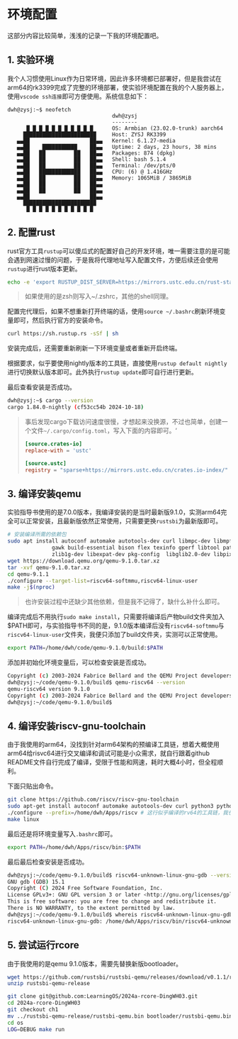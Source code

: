 # 环境配置

这部分内容比较简单，浅浅的记录一下我的环境配置吧。

## 1. 实验环境

我个人习惯使用Linux作为日常环境，因此许多环境都已部署好，但是我尝试在arm64的rk3399完成了完整的环境部署，使实验环境配置在我的个人服务器上，使用`vscode ssh连接`即可方便使用。系统信息如下：

```bashs
dwh@zysj:~$ neofetch
                                 dwh@zysj
                                 --------
      █ █ █ █ █ █ █ █ █ █ █      OS: Armbian (23.02.0-trunk) aarch64
     ███████████████████████     Host: ZYSJ RK3399
   ▄▄██                   ██▄▄   Kernel: 6.1.27-media
   ▄▄██    ███████████    ██▄▄   Uptime: 2 days, 23 hours, 38 mins
   ▄▄██   ██         ██   ██▄▄   Packages: 874 (dpkg)
   ▄▄██   ██         ██   ██▄▄   Shell: bash 5.1.4
   ▄▄██   ██         ██   ██▄▄   Terminal: /dev/pts/0
   ▄▄██   █████████████   ██▄▄   CPU: (6) @ 1.416GHz
   ▄▄██   ██         ██   ██▄▄   Memory: 1065MiB / 3865MiB
   ▄▄██   ██         ██   ██▄▄
   ▄▄██   ██         ██   ██▄▄
   ▄▄██                   ██▄▄
     ███████████████████████
      █ █ █ █ █ █ █ █ █ █ █
```

## 2. 配置rust

rust官方工具`rustup`可以傻瓜式的配置好自己的开发环境，唯一需要注意的是可能会遇到网速过慢的问题，于是我将代理地址写入配置文件，方便后续还会使用`rustup`进行rust版本更新。

```bash
echo -e 'export RUSTUP_DIST_SERVER=https://mirrors.ustc.edu.cn/rust-static\nexport RUSTUP_UPDATE_ROOT=https://mirrors.ustc.edu.cn/rust-static/rustup' >> ~/.bashrc
```

> 如果使用的是zsh则写入~/.zshrc，其他的shell同理。

配置完代理后，如果不想重新打开终端的话，使用`source ~/.bashrc`刷新环境变量即可，然后执行官方的安装命令。

```bash
curl https://sh.rustup.rs -sSf | sh
```

安装完成后，还需要重新刷新一下环境变量或者重新开启终端。

根据要求，似乎要使用nightly版本的工具链，直接使用`rustup default nightly`进行切换默认版本即可。此外执行`rustup update`即可自行进行更新。

最后查看安装是否成功。

```bash
dwh@zysj:~$ cargo --version
cargo 1.84.0-nightly (cf53cc54b 2024-10-18)
```

> 事后发现cargo下载访问速度很慢，才想起来没换源，不过也简单，创建一个文件`~/.cargo/config.toml`，写入下面的内容即可。‘
>
> ```toml
> [source.crates-io]
> replace-with = 'ustc'
> 
> [source.ustc]
> registry = "sparse+https://mirrors.ustc.edu.cn/crates.io-index/"
> ```

## 3. 编译安装qemu

实验指导书使用的是7.0.0版本，我编译安装的是当时最新版9.1.0，实测arm64完全可以正常安装，且最新版依然正常使用，只需要更换`rustsbi`为最新版即可。

```bash
# 安装编译所需的依赖包
sudo apt install autoconf automake autotools-dev curl libmpc-dev libmpfr-dev libgmp-dev \
              gawk build-essential bison flex texinfo gperf libtool patchutils bc \
              zlib1g-dev libexpat-dev pkg-config  libglib2.0-dev libpixman-1-dev git tmux python3
wget https://download.qemu.org/qemu-9.1.0.tar.xz
tar -xvf qemu-9.1.0.tar.xz
cd qemu-9.1.1
./configure --target-list=riscv64-softmmu,riscv64-linux-user
make -j$(nproc)
```

> 也许安装过程中还缺少其他依赖，但是我不记得了，缺什么补什么即可。

编译完成后不用执行`sudo make install`，只需要将编译后产物build文件夹加入$PATH即可，与实验指导书不同的是，9.1.0版本编译后没有`riscv64-softmmu`与`riscv64-linux-user`文件夹，我便只添加了build文件夹，实测可以正常使用。

```bash
export PATH=/home/dwh/code/qemu-9.1.0/build:$PATH
```

添加并初始化环境变量后，可以检查安装是否成功。

```bash
Copyright (c) 2003-2024 Fabrice Bellard and the QEMU Project developers
dwh@zysj:~/code/qemu-9.1.0/build$ qemu-riscv64 --version
qemu-riscv64 version 9.1.0
Copyright (c) 2003-2024 Fabrice Bellard and the QEMU Project developers
dwh@zysj:~/code/qemu-9.1.0/build$ 
```

## 4. 编译安装riscv-gnu-toolchain

由于我使用的arm64，没找到针对arm64架构的预编译工具链，想着大概使用arm64给risvc64进行交叉编译和调试可能是小众需求，就自行跟着github README文件自行完成了编译，受限于性能和网速，耗时大概4小时，但全程顺利。

下面只贴出命令。

```bash
git clone https://github.com/riscv/riscv-gnu-toolchain
sudo apt-get install autoconf automake autotools-dev curl python3 python3-pip libmpc-dev libmpfr-dev libgmp-dev gawk build-essential bison flex texinfo gperf libtool patchutils bc zlib1g-dev libexpat-dev ninja-build git cmake libglib2.0-dev libslirp-dev
./configure --prefix=/home/dwh/Apps/riscv # 这行似乎编译的rv64的工具链，我也不太确定需要什么版本，但似乎用来调试，使用什么版本都可以？此外这一行参数是安装的位置
make linux
```

最后还是将环境变量写入`.bashrc`即可。

```bash
export PATH=/home/dwh/Apps/riscv/bin:$PATH
```

最后最后检查安装是否成功。

```bash
dwh@zysj:~/code/qemu-9.1.0/build$ riscv64-unknown-linux-gnu-gdb --version
GNU gdb (GDB) 15.1
Copyright (C) 2024 Free Software Foundation, Inc.
License GPLv3+: GNU GPL version 3 or later <http://gnu.org/licenses/gpl.html>
This is free software: you are free to change and redistribute it.
There is NO WARRANTY, to the extent permitted by law.
dwh@zysj:~/code/qemu-9.1.0/build$ whereis riscv64-unknown-linux-gnu-gdb
riscv64-unknown-linux-gnu-gdb: /home/dwh/Apps/riscv/bin/riscv64-unknown-linux-gnu-gdb
```

## 5. 尝试运行rcore

由于我使用的是qemu 9.1.0版本，需要先替换新版bootloader。

```bash
wget https://github.com/rustsbi/rustsbi-qemu/releases/download/v0.1.1/rustsbi-qemu-release.zip
unzip rustsbi-qemu-release
```

```bash
git clone git@github.com:LearningOS/2024a-rcore-DingWH03.git
cd 2024a-rcore-DingWH03
git checkout ch1
mv ../rustsbi-qemu-release/rustsbi-qemu.bin bootloader/rustsbi-qemu.bin # 替换rustsbi，以后每个分支都需要替换
cd os
LOG=DEBUG make run
```
